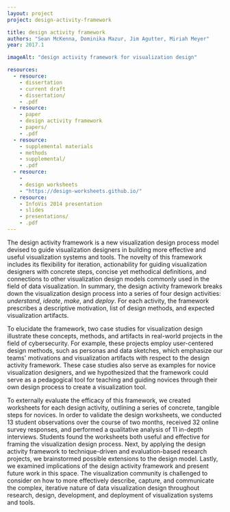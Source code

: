 ```yaml
---
layout: project
project: design-activity-framework

title: design activity framework
authors: "Sean McKenna, Dominika Mazur, Jim Agutter, Miriah Meyer"
year: 2017.1

imageAlt: "design activity framework for visualization design"

resources:
  - resource:
    - dissertation
    - current draft
    - dissertation/
    - .pdf
  - resource:
    - paper
    - design activity framework
    - papers/
    - .pdf
  - resource:
    - supplemental materials
    - methods
    - supplemental/
    - .pdf
  - resource:
    - 
    - design worksheets
    - "https://design-worksheets.github.io/"
  - resource:
    - InfoVis 2014 presentation
    - slides
    - presentations/
    - .pdf
---
```



The design activity framework is a new visualization design process model
devised to guide visualization designers in building more effective and useful
visualization systems and tools. The novelty of this framework includes its
flexibility for iteration, actionability for guiding visualization designers
with concrete steps, concise yet methodical definitions, and connections to
other visualization design models commonly used in the field of data
visualization. In summary, the design activity framework breaks down the
visualization design process into a series of four design activities:
_understand_, _ideate_, _make_, and _deploy_. For each activity, the framework
prescribes a descriptive motivation, list of design methods, and expected
visualization artifacts.


To elucidate the framework, two case studies for visualization design illustrate
these concepts, methods, and artifacts in real-world projects in the field of
cybersecurity. For example, these projects employ user-centered design methods,
such as personas and data sketches, which emphasize our teams' motivations and
visualization artifacts with respect to the design activity framework. These
case studies also serve as examples for novice visualization designers, and we
hypothesized that the framework could serve as a pedagogical tool for teaching
and guiding novices through their own design process to create a visualization
tool.


To externally evaluate the efficacy of this framework, we created worksheets for
each design activity, outlining a series of concrete, tangible steps for
novices. In order to validate the design worksheets, we conducted 13 student
observations over the course of two months, received 32 online survey responses,
and performed a qualitative analysis of 11 in-depth interviews. Students found
the worksheets both useful and effective for framing the visualization design
process. Next, by applying the design activity framework to technique-driven and
evaluation-based research projects, we brainstormed possible extensions to the
design model. Lastly, we examined implications of the design activity framework
and present future work in this space. The visualization community is challenged
to consider on how to more effectively describe, capture, and communicate the
complex, iterative nature of data visualization design throughout research,
design, development, and deployment of visualization systems and tools.

